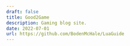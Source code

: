```yaml
---
draft: false
title: Good2Game
description: Gaming blog site.
date: 2022-07-01
url: https://github.com/BodenMcHale/LuaGuide
---
```

